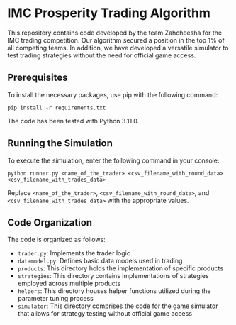 # IMC Prosperity Trading Algorithm

This repository contains code developed by the team Zahcheesha for the IMC trading competition. Our algorithm secured a position in the top 1% of all competing teams. In addition, we have developed a versatile simulator to test trading strategies without the need for official game access.

## Prerequisites

To install the necessary packages, use pip with the following command:

```
pip install -r requirements.txt
```

The code has been tested with Python 3.11.0.

## Running the Simulation

To execute the simulation, enter the following command in your console:

```
python runner.py <name_of_the_trader> <csv_filename_with_round_data> <csv_filename_with_trades_data>
```

Replace `<name_of_the_trader>`, `<csv_filename_with_round_data>`, and `<csv_filename_with_trades_data>` with the appropriate values.

## Code Organization

The code is organized as follows:

- `trader.py`: Implements the trader logic
- `datamodel.py`: Defines basic data models used in trading
- `products`: This directory holds the implementation of specific products
- `strategies`: This directory contains implementations of strategies employed across multiple products
- `helpers`: This directory houses helper functions utilized during the parameter tuning process
- `simulator`: This directory comprises the code for the game simulator that allows for strategy testing without official game access